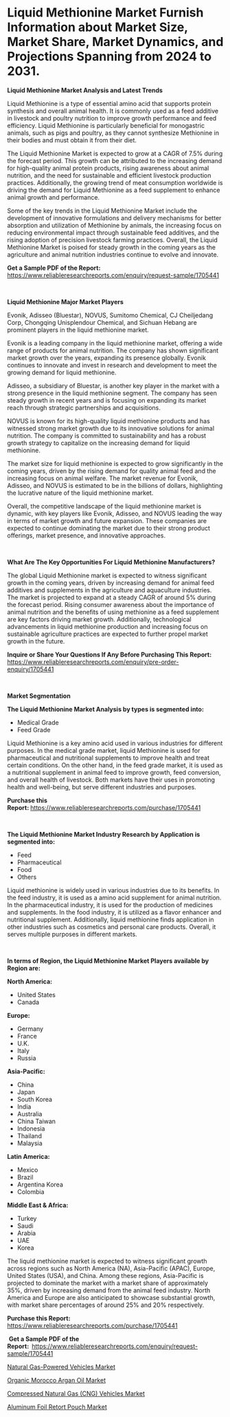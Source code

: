 <p><h1>Liquid Methionine Market Furnish Information about Market Size, Market Share, Market Dynamics, and Projections Spanning from 2024 to 2031.</h1></p><p><strong>Liquid Methionine Market Analysis and Latest Trends</strong></p>
<p><p>Liquid Methionine is a type of essential amino acid that supports protein synthesis and overall animal health. It is commonly used as a feed additive in livestock and poultry nutrition to improve growth performance and feed efficiency. Liquid Methionine is particularly beneficial for monogastric animals, such as pigs and poultry, as they cannot synthesize Methionine in their bodies and must obtain it from their diet.</p><p>The Liquid Methionine Market is expected to grow at a CAGR of 7.5% during the forecast period. This growth can be attributed to the increasing demand for high-quality animal protein products, rising awareness about animal nutrition, and the need for sustainable and efficient livestock production practices. Additionally, the growing trend of meat consumption worldwide is driving the demand for Liquid Methionine as a feed supplement to enhance animal growth and performance.</p><p>Some of the key trends in the Liquid Methionine Market include the development of innovative formulations and delivery mechanisms for better absorption and utilization of Methionine by animals, the increasing focus on reducing environmental impact through sustainable feed additives, and the rising adoption of precision livestock farming practices. Overall, the Liquid Methionine Market is poised for steady growth in the coming years as the agriculture and animal nutrition industries continue to evolve and innovate.</p></p>
<p><strong>Get a Sample PDF of the Report:&nbsp;</strong> <a href="https://www.reliableresearchreports.com/enquiry/request-sample/1705441">https://www.reliableresearchreports.com/enquiry/request-sample/1705441</a></p>
<p>&nbsp;</p>
<p><strong>Liquid Methionine Major Market Players</strong></p>
<p><p>Evonik, Adisseo (Bluestar), NOVUS, Sumitomo Chemical, CJ Cheiljedang Corp, Chongqing Unisplendour Chemical, and Sichuan Hebang are prominent players in the liquid methionine market.</p><p>Evonik is a leading company in the liquid methionine market, offering a wide range of products for animal nutrition. The company has shown significant market growth over the years, expanding its presence globally. Evonik continues to innovate and invest in research and development to meet the growing demand for liquid methionine.</p><p>Adisseo, a subsidiary of Bluestar, is another key player in the market with a strong presence in the liquid methionine segment. The company has seen steady growth in recent years and is focusing on expanding its market reach through strategic partnerships and acquisitions.</p><p>NOVUS is known for its high-quality liquid methionine products and has witnessed strong market growth due to its innovative solutions for animal nutrition. The company is committed to sustainability and has a robust growth strategy to capitalize on the increasing demand for liquid methionine.</p><p>The market size for liquid methionine is expected to grow significantly in the coming years, driven by the rising demand for quality animal feed and the increasing focus on animal welfare. The market revenue for Evonik, Adisseo, and NOVUS is estimated to be in the billions of dollars, highlighting the lucrative nature of the liquid methionine market.</p><p>Overall, the competitive landscape of the liquid methionine market is dynamic, with key players like Evonik, Adisseo, and NOVUS leading the way in terms of market growth and future expansion. These companies are expected to continue dominating the market due to their strong product offerings, market presence, and innovative approaches.</p></p>
<p>&nbsp;</p>
<p><strong>What Are The Key Opportunities For Liquid Methionine Manufacturers?</strong></p>
<p><p>The global Liquid Methionine market is expected to witness significant growth in the coming years, driven by increasing demand for animal feed additives and supplements in the agriculture and aquaculture industries. The market is projected to expand at a steady CAGR of around 5% during the forecast period. Rising consumer awareness about the importance of animal nutrition and the benefits of using methionine as a feed supplement are key factors driving market growth. Additionally, technological advancements in liquid methionine production and increasing focus on sustainable agriculture practices are expected to further propel market growth in the future.</p></p>
<p><strong>Inquire or Share Your Questions If Any Before Purchasing This Report:</strong> <a href="https://www.reliableresearchreports.com/enquiry/pre-order-enquiry/1705441">https://www.reliableresearchreports.com/enquiry/pre-order-enquiry/1705441</a></p>
<p>&nbsp;</p>
<p><strong>Market Segmentation</strong></p>
<p><strong>The Liquid Methionine Market Analysis by types is segmented into:</strong></p>
<p><ul><li>Medical Grade</li><li>Feed Grade</li></ul></p>
<p><p>Liquid Methionine is a key amino acid used in various industries for different purposes. In the medical grade market, liquid Methionine is used for pharmaceutical and nutritional supplements to improve health and treat certain conditions. On the other hand, in the feed grade market, it is used as a nutritional supplement in animal feed to improve growth, feed conversion, and overall health of livestock. Both markets have their uses in promoting health and well-being, but serve different industries and purposes.</p></p>
<p><strong>Purchase this Report:&nbsp;</strong><a href="https://www.reliableresearchreports.com/purchase/1705441">https://www.reliableresearchreports.com/purchase/1705441</a></p>
<p>&nbsp;</p>
<p><strong>The Liquid Methionine Market Industry Research by Application is segmented into:</strong></p>
<p><ul><li>Feed</li><li>Pharmaceutical</li><li>Food</li><li>Others</li></ul></p>
<p><p>Liquid methionine is widely used in various industries due to its benefits. In the feed industry, it is used as a amino acid supplement for animal nutrition. In the pharmaceutical industry, it is used for the production of medicines and supplements. In the food industry, it is utilized as a flavor enhancer and nutritional supplement. Additionally, liquid methionine finds application in other industries such as cosmetics and personal care products. Overall, it serves multiple purposes in different markets.</p></p>
<p>&nbsp;</p>
<p><strong>In terms of Region, the Liquid Methionine Market Players available by Region are:</strong></p>
<p>
    <p> <strong> North America: </strong>
        <ul>
            <li>United States</li>
            <li>Canada</li>
        </ul>
        </p> 
    <p> <strong> Europe: </strong>
        <ul>
            <li>Germany</li>
            <li>France</li>
            <li>U.K.</li>
            <li>Italy</li>
            <li>Russia</li>
        </ul>
        </p> 
    <p> <strong> Asia-Pacific: </strong>
        <ul>
            <li>China</li>
            <li>Japan</li>
            <li>South Korea</li>
            <li>India</li>
            <li>Australia</li>
            <li>China Taiwan</li>
            <li>Indonesia</li>
            <li>Thailand</li>
            <li>Malaysia</li>
        </ul>
        </p> 
    <p> <strong> Latin America: </strong>
        <ul>
            <li>Mexico</li>
            <li>Brazil</li>
            <li>Argentina Korea</li>
            <li>Colombia</li>
        </ul>
        </p> 
    <p> <strong> Middle East & Africa: </strong>
        <ul>
            <li>Turkey</li>
            <li>Saudi</li>
            <li>Arabia</li>
            <li>UAE</li>
            <li>Korea</li>
        </ul>
    </p>
    </p>
<p><p>The liquid methionine market is expected to witness significant growth across regions such as North America (NA), Asia-Pacific (APAC), Europe, United States (USA), and China. Among these regions, Asia-Pacific is projected to dominate the market with a market share of approximately 35%, driven by increasing demand from the animal feed industry. North America and Europe are also anticipated to showcase substantial growth, with market share percentages of around 25% and 20% respectively.</p></p>
<p><strong>Purchase this Report: </strong><a href="https://www.reliableresearchreports.com/purchase/1705441">https://www.reliableresearchreports.com/purchase/1705441</a></p>
<p>&nbsp;<strong>Get a Sample PDF of the Report:&nbsp;&nbsp;</strong><a href="https://www.reliableresearchreports.com/enquiry/request-sample/1705441">https://www.reliableresearchreports.com/enquiry/request-sample/1705441</a></p>
<p><strong></strong></p>
<p><p><a href="https://issuu.com/reportprime-2/docs/natural-gas-powered-vehicles-market-size-2030.pptx">Natural Gas-Powered Vehicles Market</a></p><p><a href="https://github.com/joannagoyvaerts/Market-Research-Report-List-1/blob/main/organic-morocco-argan-oil-market.md">Organic Morocco Argan Oil Market</a></p><p><a href="https://issuu.com/reportprime-2/docs/compressed-natural-gas-cng-vehicles-market-size-20">Compressed Natural Gas (CNG) Vehicles Market</a></p><p><a href="https://github.com/lubmix/Market-Research-Report-List-1/blob/main/aluminum-foil-retort-pouch-market.md">Aluminum Foil Retort Pouch Market</a></p></p>